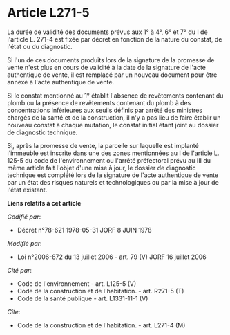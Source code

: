 # Article L271-5

La durée de validité des documents prévus aux 1° à 4°, 6° et 7° du I de l'article L. 271-4 est fixée par décret en fonction
de la nature du constat, de l'état ou du diagnostic.

Si l'un de ces documents produits lors de la signature de la promesse de vente n'est plus en cours de validité à la date de
la signature de l'acte authentique de vente, il est remplacé par un nouveau document pour être annexé à l'acte authentique de
vente.

Si le constat mentionné au 1° établit l'absence de revêtements contenant du plomb ou la présence de revêtements contenant du
plomb à des concentrations inférieures aux seuils définis par arrêté des ministres chargés de la santé et de la construction,
il n'y a pas lieu de faire établir un nouveau constat à chaque mutation, le constat initial étant joint au dossier de
diagnostic technique.

Si, après la promesse de vente, la parcelle sur laquelle est implanté l'immeuble est inscrite dans une des zones mentionnées
au I de l'article L. 125-5 du code de l'environnement ou l'arrêté préfectoral prévu au III du même article fait l'objet d'une
mise à jour, le dossier de diagnostic technique est complété lors de la signature de l'acte authentique de vente par un état
des risques naturels et technologiques ou par la mise à jour de l'état existant.

**Liens relatifs à cet article**

_Codifié par_:

  - Décret n°78-621 1978-05-31 JORF 8 JUIN 1978

_Modifié par_:

  - Loi n°2006-872 du 13 juillet 2006 - art. 79 (V) JORF 16 juillet 2006

_Cité par_:

  - Code de l'environnement - art. L125-5 (V)
  - Code de la construction et de l'habitation. - art. R271-5 (T)
  - Code de la santé publique - art. L1331-11-1 (V)

_Cite_:

  - Code de la construction et de l'habitation. - art. L271-4 (M)
